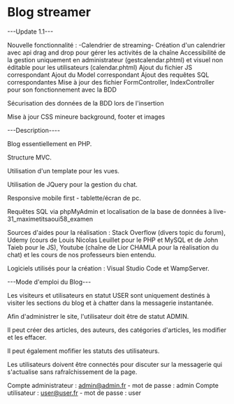 # Blog streamer

 ---Update 1.1---
 
Nouvelle fonctionnalité : -Calendrier de streaming- 
    Création d'un calendrier avec api drag and drop pour gérer les activités de la chaîne
    Accessibilité de la gestion uniquement en administrateur (gestcalendar.phtml) et visuel non éditable pour les utilisateurs (calendar.phtml)
    Ajout du fichier JS correspondant
    Ajout du Model correspondant
    Ajout des requêtes SQL correspondantes
    Mise à jour des fichier FormController, IndexController pour son fonctionnement avec la BDD

Sécurisation des données de la BDD lors de l'insertion

Mise à jour CSS mineure background, footer et images

---Description----

Blog essentiellement en PHP.

Structure MVC.

Utilisation d'un template pour les vues.

Utilisation de JQuery pour la gestion du chat.

Responsive mobile first - tablette/écran de pc.

Requêtes SQL via phpMyAdmin et localisation de la base de données à live-31_maximetitsaoui58_examen

Sources d'aides pour la réalisation : Stack Overflow (divers topic du forum), Udemy (cours de Louis Nicolas Leuillet pour le PHP et MySQL et de John Taieb pour le JS), 
Youtube (chaîne de Lior CHAMLA pour la réalisation du chat) et les cours de nos professeurs bien entendu.

Logiciels utilisés pour la création : Visual Studio Code et WampServer.

---Mode d'emploi du Blog---

Les visiteurs et utilisateurs en statut USER sont uniquement destinés à visiter les sections du blog et à chatter dans la messagerie instantanée.

Afin d'administrer le site, l'utilisateur doit être de statut ADMIN.

Il peut créer des articles, des auteurs, des catégories d'articles, les modifier et les effacer.

Il peut également mofifier les statuts des utilisateurs.

Les utilisateurs doivent être connectés pour discuter sur la messagerie qui s'actualise sans rafraîchissement de la page.

Compte administrateur : admin@admin.fr - mot de passe : admin
Compte utilisateur : user@user.fr - mot de passe : user
